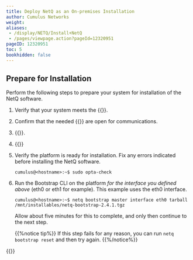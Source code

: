 ```yaml
---
title: Deploy NetQ as an On-premises Installation
author: Cumulus Networks
weight: 
aliases:
 - /display/NETQ/Install+NetQ
 - /pages/viewpage.action?pageId=12320951
pageID: 12320951
toc: 5
bookhidden: false
---
```

## Prepare for Installation

Perform the following steps to prepare your system for installation of the NetQ software.

1. Verify that your system meets the {{<link url="onprem-vm-reqs" text="VM requirements">}}.

2. Confirm that the needed {{<link url="sglsvr-open-ports" text="ports">}} are open for communications.

3. {{<link url="X" text="Download the NetQ Platform image">}}.

4. {{<link url="x" text="Configure Your KVM VM">}}

5. Verify the platform is ready for installation. Fix any errors indicated before installing the NetQ software.

    ```
    cumulus@<hostname>:~$ sudo opta-check
    ```
    
5. Run the Bootstrap CLI on the platform *for the interface you defined above* (eth0 or eth1 for example). This example uses the eth0 interface.

    ```
    cumulus@<hostname>:~$ netq bootstrap master interface eth0 tarball /mnt/installables/netq-bootstrap-2.4.1.tgz
    ```

    Allow about five minutes for this to complete,  and only then continue to the next step.

    {{%notice tip%}}
If this step fails for any reason, you can run `netq bootstrap reset` and then try again.
    {{%/notice%}}

{{<link url="x" text="x">}}